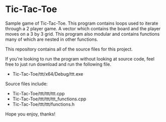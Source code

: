 # Tic-Tac-Toe
Sample game of Tic-Tac-Toe. This program contains loops used to iterate through a 2 player game. A vector which contains the board and the player moves on a 3 by 3 grid.
This program also modular and contains functions many of which are nested in other functions.

This repository contains all of the source files for this project. 

If you're looking to run the program without looking at source code, feel free to just run download and run the following file. 
- Tic-Tac-Toe/ttt/x64/Debug/ttt.exe

Source files include:
- Tic-Tac-Toe/ttt/ttt/ttt.cpp 
- Tic-Tac-Toe/ttt/ttt/ttt_functions.cpp
- Tic-Tac-Toe/ttt/ttt/functions.h

Hope you enjoy, thanks!
